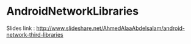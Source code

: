 # AndroidNetworkLibraries

Slides link : http://www.slideshare.net/AhmedAlaaAbdelsalam/android-network-third-libraries
